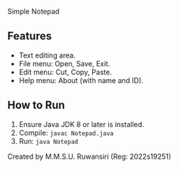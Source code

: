 Simple Notepad
## Features
- Text editing area.
- File menu: Open, Save, Exit.
- Edit menu: Cut, Copy, Paste.
- Help menu: About (with name and ID).

## How to Run
1. Ensure Java JDK 8 or later is installed.
2. Compile: `javac Notepad.java`
3. Run: `java Notepad`

Created by M.M.S.U. Ruwansiri (Reg: 2022s19251)
